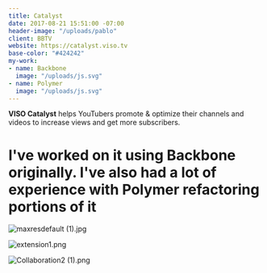 ```yaml
---
title: Catalyst
date: 2017-08-21 15:51:00 -07:00
header-image: "/uploads/pablo"
client: BBTV
website: https://catalyst.viso.tv
base-color: "#424242"
my-work:
- name: Backbone
  image: "/uploads/js.svg"
- name: Polymer
  image: "/uploads/js.svg"
---
```


**VISO Catalyst** helps YouTubers promote & optimize their channels and videos to increase views and get more subscribers.

# I've worked on it using Backbone originally. I've also had a lot of experience with Polymer refactoring portions of it

![maxresdefault (1).jpg](/uploads/maxresdefault%20(1).jpg)

![extension1.png](/uploads/extension1.png)

![Collaboration2 (1).png](/uploads/Collaboration2%20(1).png)